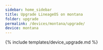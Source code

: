 ```yaml
---
sidebar: home_sidebar
title: Upgrade LineageOS on montana
folder: upgrade
permalink: /devices/montana/upgrade/
device: montana
---
```

{% include templates/device_upgrade.md %}
